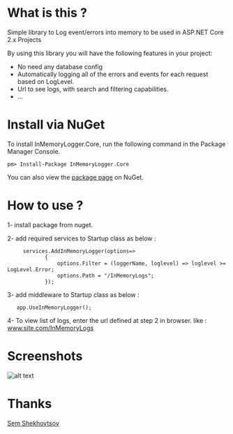 # What is this ?

Simple library to Log event/errors into memory to be used in ASP.NET Core 2.x Projects

By using this library you will have the following features in your project:

- No need any database config
- Automatically logging all of the errors and events for each request based on LogLevel.
- Url to see logs, with search and filtering capabilities.
- ...
# Install via NuGet

To install InMemoryLogger.Core, run the following command in the Package Manager Console.
```code
pm> Install-Package InMemoryLogger.Core
```
You can also view the [package page](https://www.nuget.org/packages/InMemoryLogger.Core) on NuGet.

# How to use ?


1- install package from nuget.

2- add required services to Startup class as below :

```code
     services.AddInMemoryLogger(options=> 
            {
                options.Filter = (loggerName, loglevel) => loglevel >= LogLevel.Error;
                options.Path = "/InMemoryLogs";
            });
```

 
3- add middleware to Startup class as below :

```code
   app.UseInMemoryLogger();
```

4- To view list of logs, enter the url defined at step 2 in browser. like : www.site.com/InMemoryLogs


# Screenshots

![alt text](https://github.com/hamed-shirbandi/DbLogger.Core/blob/master/InMemoryLogger.Core.Example/wwwroot/images/1.png)

 
# Thanks
[Sem Shekhovtsov](https://www.codeproject.com/script/Membership/View.aspx?mid=12906893)
